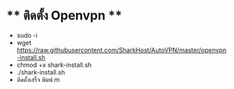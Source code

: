 # ** ติดตั้ง Openvpn  ** <br>
- sudo -i
- wget https://raw.githubusercontent.com/SharkHost/AutoVPN/master/openvpn-install.sh
- chmod +x shark-install.sh
- ./shark-install.sh
- ติดตั้งเสร็จ พิมพ์ m


